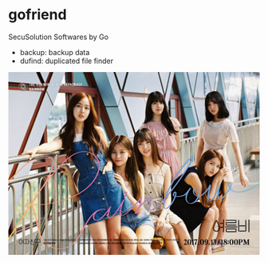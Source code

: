 # gofriend

SecuSolution Softwares by Go
- backup: backup data
- dufind: duplicated file finder

![Screenshot](gf.jpg)
